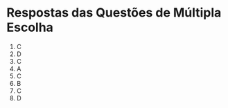 # Respostas das Questões de Múltipla Escolha

1. C  
2. D  
3. C  
4. A  
5. C  
6. B  
7. C  
8. D  
